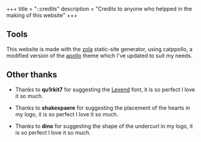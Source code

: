 +++
title = "::credits"
description = "Credits to anyone who helpped in the making of this website"
+++

## Tools

This website is made with the [zola](https://getzola.org) static-site generator,
using catppollo, a modified version of the [apollo](https://github.com/not-matthias/apollo/tree/main)
theme which I've updated to suit my needs.

## Other thanks

- Thanks to **qu1rkit7** for suggesting the [Lexend](https://www.lexend.com/) font,
  it is so perfect I love it so much.

- Thanks to **shakespaere** for suggesting the placement of the hearts in my logo,
  it is so perfect I love it so much.

- Thanks to **dino** for suggesting the shape of the undercurl in my logo,
  it is so perfect I love it so much.
